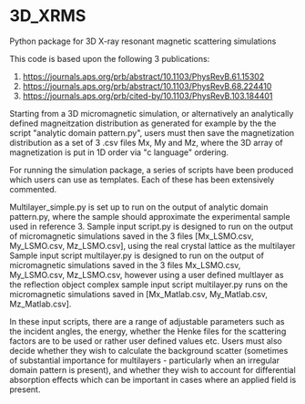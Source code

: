 # 3D_XRMS
Python package for 3D X-ray resonant magnetic scattering simulations

This code is based upon the following 3 publications: 

1. https://journals.aps.org/prb/abstract/10.1103/PhysRevB.61.15302
2. https://journals.aps.org/prb/abstract/10.1103/PhysRevB.68.224410
3. https://journals.aps.org/prb/cited-by/10.1103/PhysRevB.103.184401

Starting from a 3D micromagnetic simulation, or alternatively an analytically defined magneitzation distribution as generated for example by the the script "analytic domain pattern.py", users must then save the magnetization distribution as a set of 3 .csv files Mx, My and Mz, where the 3D array of magnetization is put in 1D order via "c language" ordering. 

For running the simulation package, a series of scripts have been produced which users can use as templates. Each of these has been extensively commented.

Multilayer_simple.py is set up to run on the output of analytic domain pattern.py, where the sample should approximate the experimental sample used in reference 3. 
Sample input script.py is designed to run on the output of micromagnetic simulations saved in the 3 files [Mx_LSMO.csv, My_LSMO.csv, Mz_LSMO.csv], using the real crystal lattice as the multilayer
Sample input script multilayer.py is designed to run on the output of micromagnetic simulations saved in the 3 files Mx_LSMO.csv, My_LSMO.csv, Mz_LSMO.csv, however using a user defined multlayer as the reflection object
complex sample input script multilayer.py runs on the micromagnetic simulations saved in [Mx_Matlab.csv, My_Matlab.csv, Mz_Matlab.csv].

In these input scripts, there are a range of adjustable parameters such as the incident angles, the energy, whether the Henke files for the scattering factors are to be used or rather user defined values etc. Users must also decide whether they wish to calculate the background scatter (sometimes of substantial importance for multilayers - particularly when an irregular domain pattern is present), and whether they wish to account for differential absorption effects which can be important in cases where an applied field is present.    

